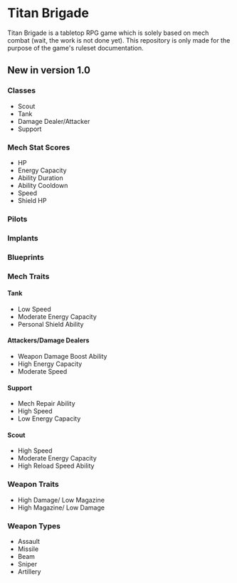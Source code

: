 # Titan Brigade
Titan Brigade is a tabletop RPG game which
 is solely based on mech combat (wait, the
 work is not done yet). This repository is
 only made for the purpose of the game's 
ruleset documentation.

## New in version 1.0
### Classes

- Scout
- Tank
- Damage Dealer/Attacker
- Support

### Mech Stat Scores

- HP
- Energy Capacity
- Ability Duration
- Ability Cooldown
- Speed
- Shield HP

### Pilots
### Implants
### Blueprints
### Mech Traits

#### Tank
* Low Speed
* Moderate Energy Capacity
* Personal Shield Ability

#### Attackers/Damage Dealers
* Weapon Damage Boost Ability
* High Energy Capacity
* Moderate Speed

#### Support
* Mech Repair Ability
* High Speed
* Low Energy Capacity

#### Scout
* High Speed
* Moderate Energy Capacity
* High Reload Speed Ability

### Weapon Traits
* High Damage/ Low Magazine
* High Magazine/ Low Damage

### Weapon Types

* Assault
* Missile 
* Beam
* Sniper
* Artillery
 
